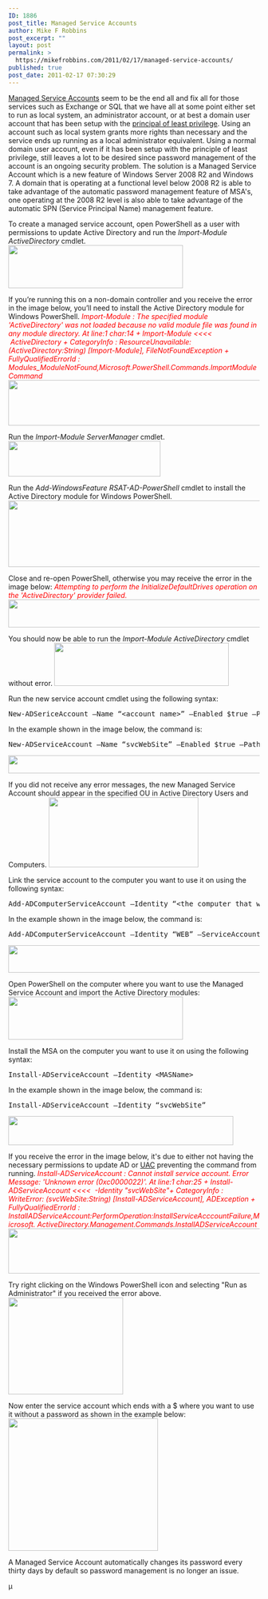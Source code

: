 ```yaml
---
ID: 1886
post_title: Managed Service Accounts
author: Mike F Robbins
post_excerpt: ""
layout: post
permalink: >
  https://mikefrobbins.com/2011/02/17/managed-service-accounts/
published: true
post_date: 2011-02-17 07:30:29
---
```

<a href="http://technet.microsoft.com/en-us/library/ff641731(WS.10).aspx" target="_blank">Managed Service Accounts</a> seem to be the end all and fix all for those services such as Exchange or SQL that we have all at some point either set to run as local system, an administrator account, or at best a domain user account that has been setup with the <a href="http://en.wikipedia.org/wiki/Principle_of_least_privilege" target="_blank">principal of least privilege</a>. Using an account such as local system grants more rights than necessary and the service ends up running as a local administrator equivalent. Using a normal domain user account, even if it has been setup with the principle of least privilege, still leaves a lot to be desired since password management of the account is an ongoing security problem. The solution is a Managed Service Account which is a new feature of Windows Server 2008 R2 and Windows 7. A domain that is operating at a functional level below 2008 R2 is able to take advantage of the automatic password management feature of MSA's, one operating at the 2008 R2 level is also able to take advantage of the automatic SPN (Service Principal Name) management feature.

To create a managed service account, open PowerShell as a user with permissions to update Active Directory and run the <em>Import-Module ActiveDirectory</em> cmdlet.<em>
<a href="http://mikefrobbins.com/wp-content/uploads/2011/02/msa1.jpg"><img class="alignnone size-full wp-image-1887" title="msa1" alt="" src="http://mikefrobbins.com/wp-content/uploads/2011/02/msa1.jpg" width="350" height="86" /></a> </em>

If you’re running this on a non-domain controller and you receive the error in the image below, you’ll need to install the Active Directory module for Windows PowerShell.
<em><span style="color: #ff0000;">Import-Module : The specified module 'ActiveDirectory' was not loaded because no valid module file was found in any module directory. At line:1 char:14 + Import-Module &lt;&lt;&lt;&lt;  ActiveDirectory + CategoryInfo : ResourceUnavailable: (ActiveDirectory:String) [Import-Module], FileNotFoundException + FullyQualifiedErrorId : Modules_ModuleNotFound,Microsoft.PowerShell.Commands.ImportModuleCommand</span></em>
<a href="http://mikefrobbins.com/wp-content/uploads/2011/02/msa2.jpg"><img class="alignnone size-full wp-image-1888" title="msa2" alt="" src="http://mikefrobbins.com/wp-content/uploads/2011/02/msa2.jpg" width="640" height="91" /></a>

Run the <em>Import-Module ServerManager </em>cmdlet.<em>
<a href="http://mikefrobbins.com/wp-content/uploads/2011/02/msa3.jpg"><img class="alignnone size-full wp-image-1889" title="msa3" alt="" src="http://mikefrobbins.com/wp-content/uploads/2011/02/msa3.jpg" width="305" height="71" /></a></em>

Run the <em>Add-WindowsFeature RSAT-AD-PowerShell </em>cmdlet to install the Active Directory module for Windows PowerShell.<em>
<a href="http://mikefrobbins.com/wp-content/uploads/2011/02/msa4.jpg"><img class="alignnone size-full wp-image-1890" title="msa4" alt="" src="http://mikefrobbins.com/wp-content/uploads/2011/02/msa4.jpg" width="639" height="133" /></a></em>

Close and re-open PowerShell, otherwise you may receive the error in the image below:
<em><span style="color: #ff0000;">Attempting to perform the InitializeDefaultDrives operation on the 'ActiveDirectory' provider failed.</span></em>
<a href="http://mikefrobbins.com/wp-content/uploads/2011/02/msa5.jpg"><img class="alignnone size-full wp-image-1891" title="msa5" alt="" src="http://mikefrobbins.com/wp-content/uploads/2011/02/msa5.jpg" width="640" height="56" /></a>

You should now be able to run the <em>Import-Module ActiveDirectory </em>cmdlet without error.
<a href="http://mikefrobbins.com/wp-content/uploads/2011/02/msa1.jpg"><img class="alignnone size-full wp-image-1887" title="msa1" alt="" src="http://mikefrobbins.com/wp-content/uploads/2011/02/msa1.jpg" width="350" height="86" /></a>

Run the new service account cmdlet using the following syntax:
<pre class="lang:ps decode:true">New-ADSericeAccount –Name “&lt;account name&gt;” –Enabled $true –Path “&lt;path to organizational unit&gt;”</pre>
In the example shown in the image below, the command is:
<pre class="lang:ps decode:true">New-ADServiceAccount –Name “svcWebSite” –Enabled $true –Path “cn=Managed Service Accounts,dc=mikefrobbins,dc=com”</pre>
<a href="http://mikefrobbins.com/wp-content/uploads/2011/02/msa6.jpg"><img class="alignnone size-full wp-image-1892" title="msa6" alt="" src="http://mikefrobbins.com/wp-content/uploads/2011/02/msa6.jpg" width="640" height="36" /></a>

If you did not receive any error messages, the new Managed Service Account should appear in the specified OU in Active Directory Users and Computers.
<a href="http://mikefrobbins.com/wp-content/uploads/2011/02/msa7.jpg"><img class="alignnone size-medium wp-image-1893" title="msa7" alt="" src="http://mikefrobbins.com/wp-content/uploads/2011/02/msa7.jpg?w=300" width="300" height="140" /></a>

Link the service account to the computer you want to use it on using the following syntax:
<pre class="lang:ps decode:true">Add-ADComputerServiceAccount –Identity “&lt;the computer that will use the MSA&gt;” –ServiceAccount “&lt;service account name&gt;”</pre>
In the example shown in the image below, the command is:
<pre class="lang:ps decode:true">Add-ADComputerServiceAccount –Identity “WEB” –ServiceAccount “svcWebSite”</pre>
<a href="http://mikefrobbins.com/wp-content/uploads/2011/02/msa8.jpg"><img class="alignnone size-full wp-image-1894" title="msa8" alt="" src="http://mikefrobbins.com/wp-content/uploads/2011/02/msa8.jpg" width="628" height="55" /></a>

Open PowerShell on the computer where you want to use the Managed Service Account and import the Active Directory modules:
<a href="http://mikefrobbins.com/wp-content/uploads/2011/02/msa1.jpg"><img class="alignnone size-full wp-image-1887" title="msa1" alt="" src="http://mikefrobbins.com/wp-content/uploads/2011/02/msa1.jpg" width="350" height="86" /></a>

Install the MSA on the computer you want to use it on using the following syntax:
<pre class="lang:ps decode:true">Install-ADServiceAccount –Identity &lt;MASName&gt;</pre>
In the example shown in the image below, the command is:
<pre class="lang:ps decode:true">Install-ADServiceAccount –Identity “svcWebSite”</pre>
<a href="http://mikefrobbins.com/wp-content/uploads/2011/02/msa9.jpg"><img class="alignnone size-full wp-image-1895" title="msa9" alt="" src="http://mikefrobbins.com/wp-content/uploads/2011/02/msa9.jpg" width="451" height="58" /></a>

If you receive the error in the image below, it's due to either not having the necessary permissions to update AD or <a href="http://en.wikipedia.org/wiki/User_Account_Control" target="_blank">UAC</a> preventing the command from running.
<em><span style="color: #ff0000;">Install-ADServiceAccount : Cannot install service account. Error Message: 'Unknown error (0xc0000022)'. At line:1 char:25 + Install-ADServiceAccount &lt;&lt;&lt;&lt;  -Identity "svcWebSite"+ CategoryInfo : WriteError: (svcWebSite:String) [Install-ADServiceAccount], ADException + FullyQualifiedErrorId : InstallADServiceAccount:PerformOperation:InstallServiceAcccountFailure,Microsoft. ActiveDirectory.Management.Commands.InstallADServiceAccount</span></em>
<span style="font-style: normal;"><a href="http://mikefrobbins.com/wp-content/uploads/2011/02/msa11.jpg"><img class="alignnone size-full wp-image-1934" title="msa11" alt="" src="http://mikefrobbins.com/wp-content/uploads/2011/02/msa11.jpg" width="640" height="90" /></a></span>

Try right clicking on the Windows PowerShell icon and selecting "Run as Administrator" if you received the error above.
<a href="http://mikefrobbins.com/wp-content/uploads/2011/02/msa12.jpg"><img class="alignnone size-full wp-image-1935" title="msa12" alt="" src="http://mikefrobbins.com/wp-content/uploads/2011/02/msa12.jpg" width="230" height="194" /></a>

Now enter the service account which ends with a $ where you want to use it without a password as shown in the example below:
<a href="http://mikefrobbins.com/wp-content/uploads/2011/02/msa10.jpg"><img class="alignnone size-medium wp-image-1896" title="msa10" alt="" src="http://mikefrobbins.com/wp-content/uploads/2011/02/msa10.jpg?w=300" width="300" height="265" /></a>

A Managed Service Account automatically changes its password every thirty days by default so password management is no longer an issue.

µ